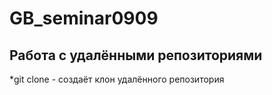 ﻿# GB_seminar0909
## Работа с удалёнными  репозиториями
*git clone - создаёт клон удалённого репозитория